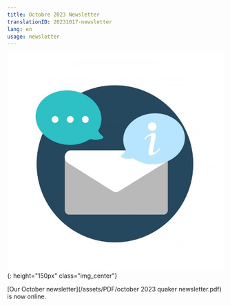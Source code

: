 ```yaml
---
title: Octobre 2023 Newsletter
translationID: 20231017-newsletter
lang: en
usage: newsletter
---
```

![Newsletter image](/assets/images/email-icon.png){: height="150px" class="img_center"}

[Our October newsletter](/assets/PDF/october 2023 quaker newsletter.pdf) is now online.
